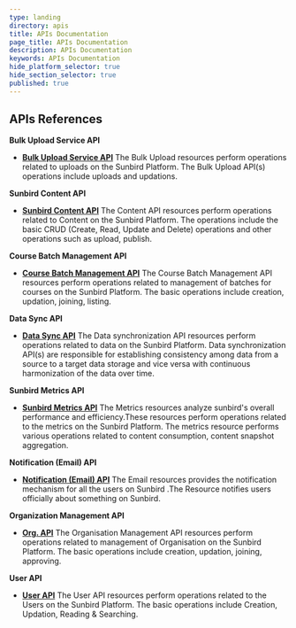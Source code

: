 ```yaml
---
type: landing
directory: apis
title: APIs Documentation
page_title: APIs Documentation
description: APIs Documentation
keywords: APIs Documentation
hide_platform_selector: true
hide_section_selector: true
published: true
---
```

## APIs References

**Bulk Upload Service API**

- **[Bulk Upload Service API](/apis/bulkupload/)** The Bulk Upload resources perform operations related to uploads on the Sunbird Platform. The Bulk Upload API(s) operations include uploads and updations.

**Sunbird Content API**

- **[Sunbird Content API](/apis/content/)** The Content API resources perform operations related to Content on the Sunbird Platform. The operations include the basic CRUD (Create, Read, Update and Delete) operations and other operations such as upload, publish.

**Course Batch Management API**

- **[Course Batch Management API](/apis/coursebatchmanapi/)** The Course Batch Management API resources perform operations related to management of batches for courses on the Sunbird Platform. The basic operations include creation, updation, joining, listing.

**Data Sync API**

- **[Data Sync API](/apis/datasyncapi/)** The Data synchronization API resources perform operations related to data on the Sunbird Platform. Data synchronization API(s) are responsible for establishing consistency among data from a source to a target data storage and vice versa with continuous harmonization of the data over time.

**Sunbird Metrics API**

- **[Sunbird Metrics API](/apis/metricsapi/)** The Metrics resources analyze sunbird's overall performance and efficiency.These resources perform operations related to the metrics on the Sunbird Platform. The metrics resource performs various operations related to content consumption, content snapshot aggregation.

**Notification (Email) API**

- **[Notification (Email) API](/apis/notificationapi/)** The Email resources provides the notification mechanism for all the users on Sunbird .The Resource notifies users officially about something on Sunbird.

**Organization Management API**

- **[Org. API](/apis/orgapi/)** The Organisation Management API resources perform operations related to management of Organisation on the Sunbird Platform. The basic operations include creation, updation, joining, approving.

**User API**

- **[User API](/apis/userapi/)** The User API resources perform operations related to the Users on the Sunbird Platform. The basic operations include Creation, Updation, Reading & Searching.
